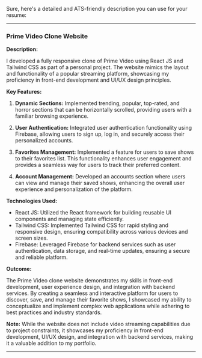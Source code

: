 Sure, here's a detailed and ATS-friendly description you can use for your resume:

---

### Prime Video Clone Website

**Description:**

I developed a fully responsive clone of Prime Video using React JS and Tailwind CSS as part of a personal project. The website mimics the layout and functionality of a popular streaming platform, showcasing my proficiency in front-end development and UI/UX design principles.

**Key Features:**

1. **Dynamic Sections:** Implemented trending, popular, top-rated, and horror sections that can be horizontally scrolled, providing users with a familiar browsing experience.

2. **User Authentication:** Integrated user authentication functionality using Firebase, allowing users to sign up, log in, and securely access their personalized accounts.

3. **Favorites Management:** Implemented a feature for users to save shows to their favorites list. This functionality enhances user engagement and provides a seamless way for users to track their preferred content.

4. **Account Management:** Developed an accounts section where users can view and manage their saved shows, enhancing the overall user experience and personalization of the platform.

**Technologies Used:**

- React JS: Utilized the React framework for building reusable UI components and managing state efficiently.
- Tailwind CSS: Implemented Tailwind CSS for rapid styling and responsive design, ensuring compatibility across various devices and screen sizes.
- Firebase: Leveraged Firebase for backend services such as user authentication, data storage, and real-time updates, ensuring a secure and reliable platform.

**Outcome:**

The Prime Video clone website demonstrates my skills in front-end development, user experience design, and integration with backend services. By creating a seamless and interactive platform for users to discover, save, and manage their favorite shows, I showcased my ability to conceptualize and implement complex web applications while adhering to best practices and industry standards.

**Note:** While the website does not include video streaming capabilities due to project constraints, it showcases my proficiency in front-end development, UI/UX design, and integration with backend services, making it a valuable addition to my portfolio.

---
